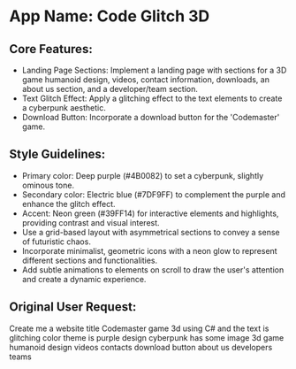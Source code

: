 # **App Name**: Code Glitch 3D

## Core Features:

- Landing Page Sections: Implement a landing page with sections for a 3D game humanoid design, videos, contact information, downloads, an about us section, and a developer/team section.
- Text Glitch Effect: Apply a glitching effect to the text elements to create a cyberpunk aesthetic.
- Download Button: Incorporate a download button for the 'Codemaster' game.

## Style Guidelines:

- Primary color: Deep purple (#4B0082) to set a cyberpunk, slightly ominous tone.
- Secondary color: Electric blue (#7DF9FF) to complement the purple and enhance the glitch effect.
- Accent: Neon green (#39FF14) for interactive elements and highlights, providing contrast and visual interest.
- Use a grid-based layout with asymmetrical sections to convey a sense of futuristic chaos.
- Incorporate minimalist, geometric icons with a neon glow to represent different sections and functionalities.
- Add subtle animations to elements on scroll to draw the user's attention and create a dynamic experience.

## Original User Request:
Create me a website title Codemaster game 3d using C# and the text is glitching color theme is purple design cyberpunk has some image 3d game humanoid design videos contacts download button about us developers teams
  